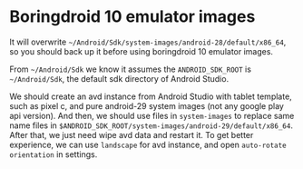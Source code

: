 # Boringdroid 10 emulator images

It will overwrite `~/Android/Sdk/system-images/android-28/default/x86_64`, so you should back up it before using boringdroid 10 emulator images.

From `~/Android/Sdk` we know it assumes the `ANDROID_SDK_ROOT` is `~/Android/Sdk`, the default sdk directory of Android Studio.

We should create an avd instance from Android Studio with tablet template, such as pixel c, and pure android-29 system images (not any google play api version).
And then, we should use files in `system-images` to replace same name files in `$ANDROID_SDK_ROOT/system-images/android-29/default/x86_64`. After that,
we just need wipe avd data and restart it. To get better experience, we can use `landscape` for avd instance, and open `auto-rotate orientation` in settings.
